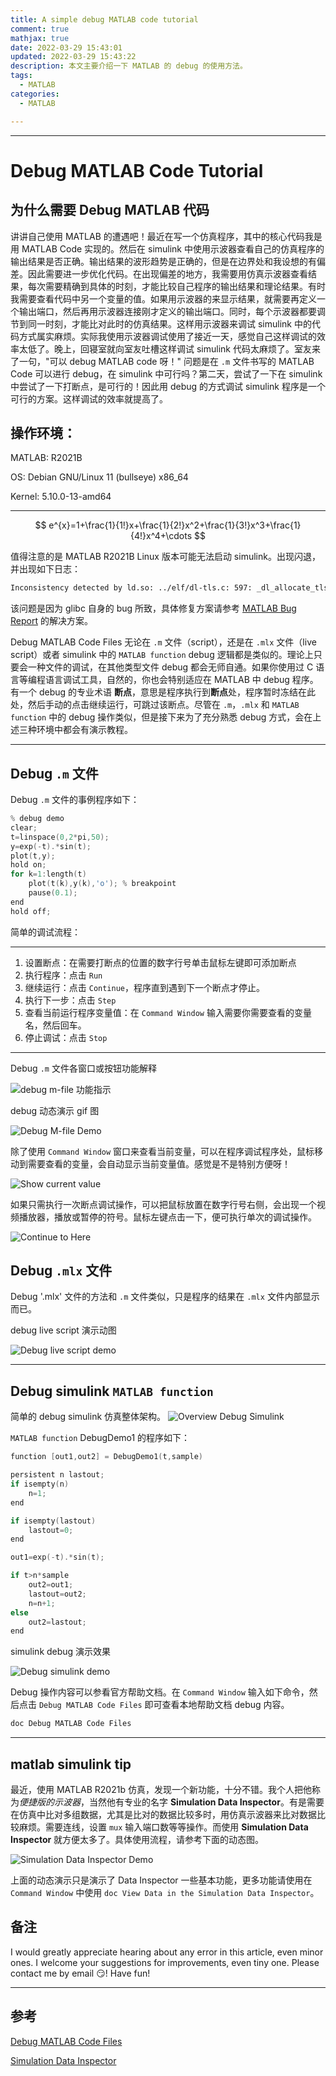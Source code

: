 ```yaml
---
title: A simple debug MATLAB code tutorial
comment: true
mathjax: true
date: 2022-03-29 15:43:01
updated: 2022-03-29 15:43:22
description: 本文主要介绍一下 MATLAB 的 debug 的使用方法。
tags:
  - MATLAB
categories:
  - MATLAB

---
```


---

# Debug MATLAB Code Tutorial


## 为什么需要 Debug MATLAB 代码

讲讲自己使用 MATLAB 的遭遇吧！最近在写一个仿真程序，其中的核心代码我是用 MATLAB Code 实现的。然后在 simulink 中使用示波器查看自己的仿真程序的输出结果是否正确。输出结果的波形趋势是正确的，但是在边界处和我设想的有偏差。因此需要进一步优化代码。在出现偏差的地方，我需要用仿真示波器查看结果，每次需要精确到具体的时刻，才能比较自己程序的输出结果和理论结果。有时我需要查看代码中另一个变量的值。如果用示波器的来显示结果，就需要再定义一个输出端口，然后再用示波器连接刚才定义的输出端口。同时，每个示波器都要调节到同一时刻，才能比对此时的仿真结果。这样用示波器来调试 simulink 中的代码方式属实麻烦。实际我使用示波器调试使用了接近一天，感觉自己这样调试的效率太低了。晚上，回寝室就向室友吐槽这样调试 simulink 代码太麻烦了。室友来了一句，"可以 debug MATLAB code 呀！" 问题是在 `.m` 文件书写的 MATLAB Code 可以进行 debug，在 simulink 中可行吗？第二天，尝试了一下在 simulink 中尝试了一下打断点，是可行的！因此用 debug 的方式调试 simulink 程序是一个可行的方案。这样调试的效率就提高了。

操作环境：
---
MATLAB: R2021B

OS: Debian GNU/Linux 11 (bullseye) x86\_64

Kernel: 5.10.0-13-amd64

---

$$
e^{x}=1+\frac{1}{1!}x+\frac{1}{2!}x^2+\frac{1}{3!}x^3+\frac{1}{4!}x^4+\cdots
$$

值得注意的是 MATLAB R2021B Linux 版本可能无法启动 simulink。出现闪退，并出现如下日志：

```bash
Inconsistency detected by ld.so: ../elf/dl-tls.c: 597: _dl_allocate_tls_init: Assertion `listp != NULL' failed!
```

该问题是因为 glibc 自身的 bug 所致，具体修复方案请参考 [MATLAB Bug Report](https://ww2.mathworks.cn/support/bugreports/2632298) 的解决方案。


Debug MATLAB Code Files 无论在 `.m` 文件（script），还是在 `.mlx` 文件（live script）或者 simulink 中的 `MATLAB function` debug 逻辑都是类似的。理论上只要会一种文件的调试，在其他类型文件 debug 都会无师自通。如果你使用过 C 语言等编程语言调试工具，自然的，你也会特别适应在 MATLAB 中 debug 程序。有一个 debug 的专业术语 **断点**，意思是程序执行到**断点**处，程序暂时冻结在此处，然后手动的点击继续运行，可跳过该断点。尽管在 `.m`，`.mlx` 和 `MATLAB function` 中的 debug 操作类似，但是接下来为了充分熟悉 debug 方式，会在上述三种环境中都会有演示教程。

---

## Debug `.m` 文件

Debug `.m` 文件的事例程序如下：

```C
% debug demo
clear;
t=linspace(0,2*pi,50);
y=exp(-t).*sin(t);
plot(t,y);
hold on;
for k=1:length(t)
    plot(t(k),y(k),'o'); % breakpoint
    pause(0.1);
end
hold off;

```

简单的调试流程：

---

1. 设置断点：在需要打断点的位置的数字行号单击鼠标左键即可添加断点
2. 执行程序：点击 `Run`
3. 继续运行：点击 `Continue`，程序直到遇到下一个断点才停止。
4. 执行下一步：点击 `Step`
5. 查看当前运行程序变量值：在 `Command Window` 输入需要你需要查看的变量名，然后回车。
6. 停止调试：点击 `Stop`

---


Debug `.m` 文件各窗口或按钮功能解释

![debug m-file 功能指示](Debug-MATLAB-Code/DebugMFile.png)


debug 动态演示 gif 图

![Debug M-file Demo](Debug-MATLAB-Code/DebugMatlabMFile.gif)

除了使用 `Command Window` 窗口来查看当前变量，可以在程序调试程序处，鼠标移动到需要查看的变量，会自动显示当前变量值。感觉是不是特别方便呀！

![Show current value](Debug-MATLAB-Code/DebugMatlabMFile2.gif)


如果只需执行一次断点调试操作，可以把鼠标放置在数字行号右侧，会出现一个视频播放器，播放或暂停的符号。鼠标左键点击一下，便可执行单次的调试操作。

![Continue to Here](Debug-MATLAB-Code/DebugtoHere.png)

## Debug `.mlx` 文件

Debug '.mlx' 文件的方法和 `.m` 文件类似，只是程序的结果在 `.mlx` 文件内部显示而已。

debug live script 演示动图

![Debug live script demo](Debug-MATLAB-Code/DebugMatlabLiveScriptFile.gif)

---

## Debug simulink `MATLAB function`

简单的 debug simulink 仿真整体架构。
![Overview Debug Simulink](Debug-MATLAB-Code/DebugSimulinkOverview.png)


`MATLAB function` DebugDemo1 的程序如下：

```C DebugDemo1
function [out1,out2] = DebugDemo1(t,sample)

persistent n lastout;
if isempty(n)
    n=1;
end

if isempty(lastout)
    lastout=0;
end

out1=exp(-t).*sin(t);

if t>n*sample
    out2=out1;
    lastout=out2;
    n=n+1;
else
    out2=lastout;
end
```

simulink debug 演示效果

![Debug simulink demo](Debug-MATLAB-Code/DebugMatlabSimulinkFunction.gif)

Debug 操作内容可以参看官方帮助文档。在 `Command Window` 输入如下命令，然后点击 `Debug MATLAB Code Files` 即可查看本地帮助文档 debug 内容。

```bash
doc Debug MATLAB Code Files
```
---

## matlab simulink tip

最近，使用 MATLAB R2021b 仿真，发现一个新功能，十分不错。我个人把他称为*便捷版的示波器*，当然他有专业的名字 **Simulation Data Inspector**。有是需要在仿真中比对多组数据，尤其是比对的数据比较多时，用仿真示波器来比对数据比较麻烦。需要连线，设置 `mux` 输入端口数等等操作。而使用 **Simulation Data Inspector** 就方便太多了。具体使用流程，请参考下面的动态图。

![Simulation Data Inspector Demo](Debug-MATLAB-Code/SimulationDataInspector.gif)

上面的动态演示只是演示了 Data Inspector 一些基本功能，更多功能请使用在 `Command Window` 中使用 `doc View Data in the Simulation Data Inspector`。


## 备注

I would greatly appreciate hearing about any error in this article, even minor ones.
I welcome your suggestions for improvements, even tiny one. Please contact me by email 😏! Have fun!

---

## 参考

[Debug MATLAB Code Files](https://ww2.mathworks.cn/help/matlab/matlab_prog/debugging-process-and-features.html?lang=en)

[Simulation Data Inspector](https://ww2.mathworks.cn/help/simulink/ug/populate-sdi-with-your-data.html?lang=en)

